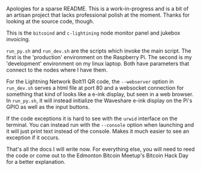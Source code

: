 Apologies for a sparse README. This is a work-in-progress and is a bit of an artisan project that lacks professional polish at the moment. Thanks for looking at the source code, though.

This is the `bitcoind` and `c-lightining` node monitor panel and jukebox invoicing.

`run_py.sh` and `run_dev.sh` are the scripts which invoke the main script. The first is the 'production' environment on the Raspberry Pi. The second is my 'development' environment on my linux laptop. Both have parameters that connect to the nodes where I have them.

For the Lightning Network Bolt11 QR code, the `--webserver` option in `run_dev.sh` serves a html file at port 80 and a websocket connection for something that kind of looks like a e-ink display, but seen in a web browser. In `run_py.sh`, it will instead initialize the Waveshare e-ink display on the Pi's GPIO as well as the input buttons.

If the code exceptions it is hard to see with the `urwid` interface on the terminal. You can instead run with the `--console` option when launching and it will just print text instead of the console. Makes it much easier to see an exception if it occurs.

That's all the docs I will write now. For everything else, you will need to reed the code or come out to the Edmonton Bitcoin Meetup's Bitcoin Hack Day for a better explanation.
